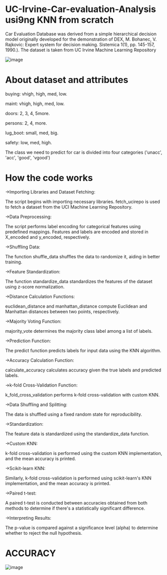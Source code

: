 # UC-Irvine-Car-evaluation-Analysis usi9ng KNN from scratch
Car Evaluation Database was derived from a simple hierarchical decision model originally developed for the demonstration of DEX, M. Bohanec, V. Rajkovic: Expert system for decision making. Sistemica 1(1), pp. 145-157, 1990.).  The dataset is taken from UC Irvine Machine Learning Repository

![image](https://github.com/Satya-bit/UC-Irvine-Car-evaluation-Analysis/assets/70309925/83f9d752-8a48-418e-aa67-9187ba5488a5)

# About dataset and attributes
buying:   vhigh, high, med, low.

maint:    vhigh, high, med, low.

doors:    2, 3, 4, 5more.

persons:  2, 4, more.

lug_boot: small, med, big.

safety:   low, med, high.

The class we need to predict for car is divided into four categories ('unacc', 'acc', 'good', 'vgood')
# How the code works

->Importing Libraries and Dataset Fetching:

The script begins with importing necessary libraries.
fetch_ucirepo is used to fetch a dataset from the UCI Machine Learning Repository.

->Data Preprocessing:

The script performs label encoding for categorical features using predefined mappings.
Features and labels are encoded and stored in X_encoded and y_encoded, respectively.

->Shuffling Data:

The function shuffle_data shuffles the data to randomize it, aiding in better training.

->Feature Standardization:

The function standardize_data standardizes the features of the dataset using z-score normalization.

->Distance Calculation Functions:

euclidean_distance and manhattan_distance compute Euclidean and Manhattan distances between two points, respectively.

->Majority Voting Function:

majority_vote determines the majority class label among a list of labels.

->Prediction Function:

The predict function predicts labels for input data using the KNN algorithm.

->Accuracy Calculation Function:

calculate_accuracy calculates accuracy given the true labels and predicted labels.

->k-fold Cross-Validation Function:

k_fold_cross_validation performs k-fold cross-validation with custom KNN.

->Data Shuffling and Splitting:

The data is shuffled using a fixed random state for reproducibility.

->Standardization:

The feature data is standardized using the standardize_data function.

->Custom KNN:

k-fold cross-validation is performed using the custom KNN implementation, and the mean accuracy is printed.

->Scikit-learn KNN:

Similarly, k-fold cross-validation is performed using scikit-learn's KNN implementation, and the mean accuracy is printed.

->Paired t-test:

A paired t-test is conducted between accuracies obtained from both methods to determine if there's a statistically significant difference.

->Interpreting Results:

The p-value is compared against a significance level (alpha) to determine whether to reject the null hypothesis.

# ACCURACY
![image](https://github.com/Satya-bit/UC-Irvine-Car-evaluation-Analysis/assets/70309925/5eeecdce-04a0-4677-82a0-4df17a370694)


